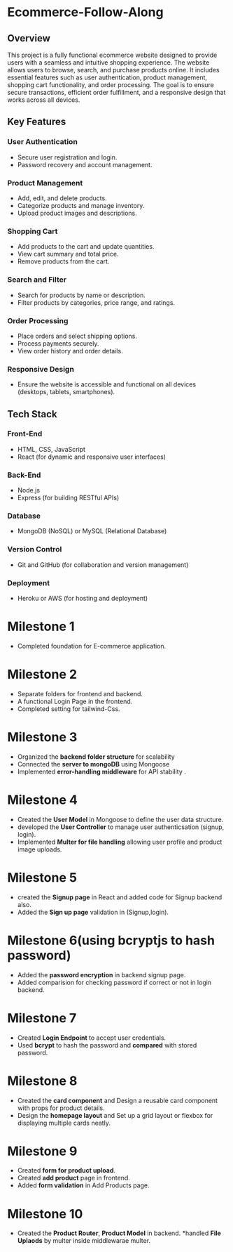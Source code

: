 # Ecommerce-Follow-Along

## Overview
This project is a fully functional ecommerce website designed to provide users with a seamless and intuitive shopping experience. The website allows users to browse, search, and purchase products online. It includes essential features such as user authentication, product management, shopping cart functionality, and order processing. The goal is to ensure secure transactions, efficient order fulfillment, and a responsive design that works across all devices.

## Key Features

### User Authentication
- Secure user registration and login.
- Password recovery and account management.

### Product Management
- Add, edit, and delete products.
- Categorize products and manage inventory.
- Upload product images and descriptions.

### Shopping Cart
- Add products to the cart and update quantities.
- View cart summary and total price.
- Remove products from the cart.

### Search and Filter
- Search for products by name or description.
- Filter products by categories, price range, and ratings.

### Order Processing
- Place orders and select shipping options.
- Process payments securely.
- View order history and order details.

### Responsive Design
- Ensure the website is accessible and functional on all devices (desktops, tablets, smartphones).

## Tech Stack

### Front-End
- HTML, CSS, JavaScript
- React (for dynamic and responsive user interfaces)

### Back-End
- Node.js
- Express (for building RESTful APIs)

### Database
- MongoDB (NoSQL) or MySQL (Relational Database)

### Version Control
- Git and GitHub (for collaboration and version management)

### Deployment
- Heroku or AWS (for hosting and deployment)

# Milestone 1

* Completed foundation for E-commerce application.

# Milestone 2

* Separate folders for frontend and backend.
* A functional Login Page in the frontend.
* Completed setting for tailwind-Css.

# Milestone 3

* Organized the **backend folder structure** for scalability
* Connected the **server to mongoDB** using Mongoose
* Implemented **error-handling middleware** for API stability .

# Milestone 4

* Created the **User Model** in Mongoose to define the user data structure.
* developed the **User Controller** to manage user authenticsation (signup, login).
* Implemented **Multer for file handling** allowing user profile and product image uploads.

# Milestone 5

* created the **Signup page** in React and added code for Signup backend also.
* Added the **Sign up page** validation in (Signup,login).

# Milestone 6(using bcryptjs to hash password)

* Added the **password encryption** in backend signup page.
* Added comparision for checking password if correct or not in login backend.

# Milestone 7 
* Created **Login Endpoint** to accept user credentials.
* Used **bcrypt** to hash the password and **compared** with stored password.

# Milestone 8 
* Created the **card component** and Design a reusable card component with props for product details.
* Design the **homepage layout** and Set up a grid layout or flexbox for displaying multiple cards neatly.

# Milestone 9
* Created **form for product upload**.
* Created **add product** page in frontend.
* Added **form validation** in Add Products page.

# Milestone 10
* Created the **Product Router**, **Product Model** in backend.
*handled **File Uplaods** by multer inside middlewarae multer.